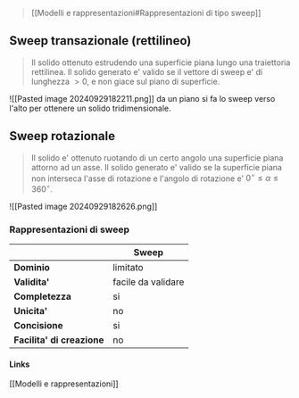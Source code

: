 >[[Modelli e rappresentazioni#Rappresentazioni di tipo sweep]]

## Sweep transazionale (rettilineo)
>Il solido ottenuto estrudendo una superficie piana lungo una traiettoria rettilinea. Il solido generato e' valido se il vettore di sweep e' di lunghezza $\gt 0$, e non giace sul piano di superficie.

![[Pasted image 20240929182211.png]]
da un piano si fa lo sweep verso l'alto per ottenere un solido tridimensionale.

## Sweep rotazionale
>Il solido e' ottenuto ruotando di un certo angolo una superficie piana attorno ad un asse. Il solido generato e' valido se la superficie piana non interseca l'asse di rotazione e l'angolo di rotazione e' $0^\circ \leq \alpha \leq 360^\circ$.

![[Pasted image 20240929182626.png]]

### Rappresentazioni di sweep

|                            | Sweep              |
| -------------------------- | ------------------ |
| **Dominio**                | limitato           |
| **Validita'**              | facile da validare |
| **Completezza**            | si                 |
| **Unicita'**               | no                 |
| **Concisione**             | si                 |
| **Facilita' di creazione** | no                 |

#### Links
[[Modelli e rappresentazioni]]